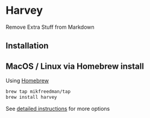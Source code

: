 # Harvey

Remove Extra Stuff from Markdown

## Installation

## MacOS / Linux via Homebrew install

Using [Homebrew](https://brew.sh/)  

```bash
brew tap mikfreedman/tap
brew install harvey
```

See [detailed instructions](docs/installation.md) for more options